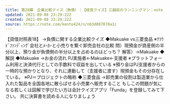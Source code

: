 ```yaml
---
title: 第28幕　企業比較クイズ（負債）｜【経営クイズ】三越前のランニングマン｜note
updated: 2021-09-08 23:29:22Z
created: 2021-09-08 23:29:22Z
source: https://note.com/kento424/n/nb3d887078a1c
---
```


【貸借対照表18】
→負債に関する企業比較クイズ
◆Makuake vs三菱食品
※ｸﾗｳﾄﾞﾌｧﾝﾃﾞｨﾝｸﾞ会社とﾒｰｶｰと小売りを繋ぐ卸売会社の比較
問）現預金が資産側の半分以上、預り金が負債側の半分以上を占めるのはどっち？
解答）→Makuake
◆解説
◆Makuake
→お金の流れ
PJ実施者←Makuake←支援者
※プラットフォーム利用と決済代行としての手数料で収益を出している
※預り金はPJ支援者からの一時的な預かりとなり、それに連動して（支援者に渡す）現預金もその分存在している。
※PJ＝プロジェクトの略称
◆三菱食品
→卸売業の役割は製造業から仕入れた製品を全国各地に散らばせる小売業へ販売すること
もしこの問題が気になる若しくは図解で学びたい方は会計クイズアプリ「Funda」を登録してみて下さい。
共に決算書を読める人になりましょう